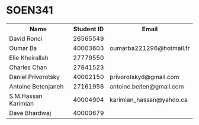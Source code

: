 # SOEN341

<table>
  <tr>
    <th>Name</th>
    <th>Student ID</th>
    <th>Email</th>
  </tr>
  <tr>
    <td>David Ronci</td>
    <td>26565549</td>
  </tr>
  <tr>
    <td>Oumar Ba</td>
    <td>40003603</td>
    <td>oumarba221296@hotmail.fr</td>
  </tr>
<tr>
    <td>Elie Kheirallah</td>
    <td>27779550</td>
  </tr>
  <tr>
    <td>Charles Chan</td>
    <td>27841523</td>
  </tr>
  <tr>
    <td>Daniel Privorotsky</td>
    <td>40002150</td>
	<td>privorotskyd@gmail.com</td>
  </tr>
  <tr>
    <td> Antoine Betenjaneh </td>
    <td> 27161956 </td>
	<td>antoine.beiten@gmail.com</td>
  </tr>
  <tr>
  <td> S.M.Hassan Karimian </td>
  <td>40004904</td>
	  <td>karimian_hassan@yahoo.ca</td>
  </tr>
  <tr>
  <td>  Dave Bhardwaj </td>
  <td>  40000679 </td>
  </tr>
</table>
